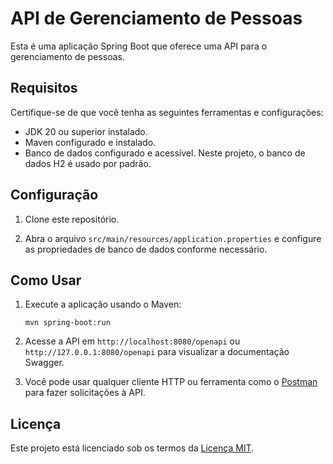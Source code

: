 # API de Gerenciamento de Pessoas

Esta é uma aplicação Spring Boot que oferece uma API para o gerenciamento de pessoas.

## Requisitos

Certifique-se de que você tenha as seguintes ferramentas e configurações:

- JDK 20 ou superior instalado.
- Maven configurado e instalado.
- Banco de dados configurado e acessível. Neste projeto, o banco de dados H2 é usado por padrão.

## Configuração

1. Clone este repositório.

2. Abra o arquivo `src/main/resources/application.properties` e configure as propriedades de banco de dados conforme necessário.

## Como Usar

1. Execute a aplicação usando o Maven:

   ```
   mvn spring-boot:run
   ```

2. Acesse a API em `http://localhost:8080/openapi` ou `http://127.0.0.1:8080/openapi` para visualizar a documentação Swagger.

3. Você pode usar qualquer cliente HTTP ou ferramenta como o [Postman](https://www.postman.com/) para fazer solicitações à API.

## Licença

Este projeto está licenciado sob os termos da [Licença MIT](LICENSE).